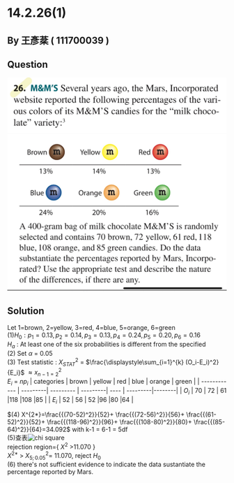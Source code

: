 # 14.2.26(1)

## By 王彥棻 ( 111700039 )

## Question

![image](https://raw.githubusercontent.com/HWTeng-Course/202402-Statistics/main/Images/S__3842223.jpg)
![image](https://raw.githubusercontent.com/HWTeng-Course/202402-Statistics/main/Images/S__3842225.jpg)

## Solution
Let 1=brown, 2=yellow, 3=red, 4=blue, 5=orange, 6=green\
$(1) H_0: p_1=0.13, p_2=0.14, p_3=0.13, p_4=0.24, p_5=0.20, p_6=0.16$\
$H_a$ : At least one of the six probabilities is different from the specified\
$(2)$ Set $\alpha$ = 0.05\
$(3)$ Test statistic : $X^2_{STAT}$ = $\frac{\displaystyle\sum_{i=1}^{k} (O_i-E_i)^2}{E_i}\$  $\approx x^2_{n-1=2}$\
$E_i$ = $np_i$
| categories   |  brown   | yellow    | red      | blue | orange   | green  |
| ------------ | ---------| --------- | ---------| ---- | ---------|--------|
| $O_i$        |    70    | 72        | 61       |118   |108       |85      |
| $E_i$        |    52    | 56        | 52       |96    |80        |64      |

$(4) X^{2*}=\frac{{(70-52)^2}}{52}+ \frac{{(72-56)^2}}{56}+ \frac{{(61-52)^2}}{52}+ \frac{{(118-96)^2}}{96}+ \frac{{(108-80)^2}}{80}+ \frac{{(85-64)^2}}{64}=34.092$ with k-1 = 6-1 = 5df\
$(5)$查表![chi square](https://github.com/HWTeng-Course/202402-Statistics/assets/162597746/ae4a4bff-c3e9-493a-8b6e-4844409ec1ef)\
rejection region={ $X^{2}$ >11.070 }\
$X^{2*}$ > $X^2_{5;0.05}$= 11.070, reject $H_0$\
(6) there's not sufficient evidence to indicate the data sustantiate the percentage reported  by Mars.
